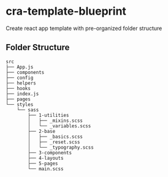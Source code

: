 # cra-template-blueprint

Create react app template with pre-organized folder structure

## Folder Structure

```
src
├── App.js
├── components
├── config
├── helpers
├── hooks
├── index.js
├── pages
└── styles
    └── sass
        ├── 1-utilities
        │   ├── _mixins.scss
        │   └── _variables.scss
        ├── 2-base
        │   ├── _basics.scss
        │   ├── _reset.scss
        │   └── _typography.scss
        ├── 3-components
        ├── 4-layouts
        ├── 5-pages
        └── main.scss
```